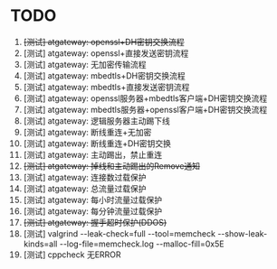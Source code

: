 TODO
======

1. ~~[测试] atgateway: openssl+DH密钥交换流程~~
2. [测试] atgateway: openssl+直接发送密钥流程
3. [测试] atgateway: 无加密传输流程
4. [测试] atgateway: mbedtls+DH密钥交换流程
5. [测试] atgateway: mbedtls+直接发送密钥流程
6. [测试] atgateway: openssl服务器+mbedtls客户端+DH密钥交换流程
7. [测试] atgateway: mbedtls服务器+openssl客户端+DH密钥交换流程
8. [测试] atgateway: 逻辑服务器主动踢下线
9. [测试] atgateway: 断线重连+无加密
10. [测试] atgateway: 断线重连+DH密钥交换
11. [测试] atgateway: 主动踢出，禁止重连
12. ~~[测试] atgateway: 掉线和主动踢出的Remove通知~~
13. [测试] atgateway: 连接数过载保护
14. [测试] atgateway: 总流量过载保护
15. [测试] atgateway: 每小时流量过载保护
16. [测试] atgateway: 每分钟流量过载保护
17. ~~[测试] atgateway: 握手超时保护(DDOS)~~
18. [测试] valgrind --leak-check=full --tool=memcheck --show-leak-kinds=all --log-file=memcheck.log --malloc-fill=0x5E
19. [测试] cppcheck 无ERROR